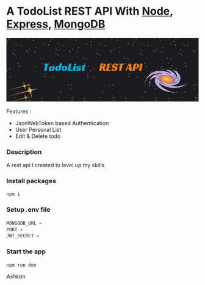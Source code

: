 # A TodoList REST API With [Node](https://nodejs.org/), [Express](https://expressjs.com/), [MongoDB](https://www.mongodb.com/)

<img src="image/todolist.png" max-width="100%"/>

Features :

* JsonWebToken  based Authentication
* User Personal List
* Edit & Delete todo

### Description

A rest api I created to level up my skills

### Install packages
```
npm i
```
### Setup .env file
``` javascript
MONGODB_URL = 
PORT = 
JWT_SECRET =
```

### Start the app
```
npm run dev
```

<i>Ashkan<i>
